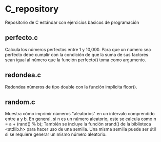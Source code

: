 # C_repository

Repositorio de C estándar con ejercicios básicos de programación


## perfecto.c
Calcula los números perfectos entre 1 y 10,000. Para que un número sea perfecto debe cumplir con la condición de que la suma de sus factores sean igual al número que la función perfecto() toma como argumento.

## redondea.c
Redondea números de tipo double con la función implícita floor().

## random.c
Muestra cómo imprimir números "aleatorios" en un intervalo comprendido entre a y b.
En general, si n es un número aleatorio, este se calcula como n =  a + (rand() % b);
También se incluye la función srand() de la biblioteca <stdlib.h> para hacer uso de una semilla.
Una misma semilla puede ser útil si se requiere generar un mismo número aleatorio.
